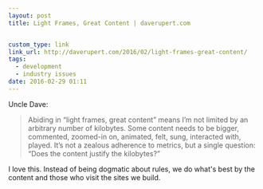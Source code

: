 ```yaml
---
layout: post
title: Light Frames, Great Content | daverupert.com


custom_type: link
link_url: http://daverupert.com/2016/02/light-frames-great-content/
tags:
  - development
  - industry issues
date: 2016-02-29 01:11
---
```

Uncle Dave:

>Abiding in “light frames, great content” means I’m not limited by an arbitrary number of kilobytes. Some content needs to be bigger, commented, zoomed-in on, animated, felt, sung, interacted with, played. It’s not a zealous adherence to metrics, but a single question: “Does the content justify the kilobytes?”

I love this. Instead of being dogmatic about rules, we do what's best by the content and those who visit the sites we build.
